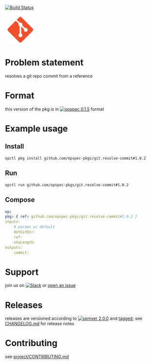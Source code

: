 [![Build Status](https://travis-ci.org/opspec-pkgs/git.resolve-commit.svg?branch=master)](https://travis-ci.org/opspec-pkgs/git.resolve-commit)

<img src="icon.svg" alt="icon" height="100px">

# Problem statement

resolves a git repo commit from a reference

# Format

this version of the pkg is in [![opspec 0.1.5](https://img.shields.io/badge/opspec-0.1.5-brightgreen.svg?colorA=6b6b6b&colorB=fc16be)](https://opspec.io/0.1.5/packages.html) format

# Example usage

## Install

```shell
opctl pkg install github.com/opspec-pkgs/git.resolve-commit#1.0.2
```

## Run

```
opctl run github.com/opspec-pkgs/git.resolve-commit#1.0.2
```

## Compose

```yaml
op:
pkg: { ref: github.com/opspec-pkgs/git.resolve-commit#1.0.2 }
inputs:
    # params w/ default
    dotGitDir:
    ref:
    shaLength:
outputs:
    commit:
```

# Support

join us on
[![Slack](https://opspec-slackin.herokuapp.com/badge.svg)](https://opspec-slackin.herokuapp.com/)
or
[open an issue](https://github.com/opspec-pkgs/git.resolve-commit/issues)

# Releases

releases are versioned according to
[![semver 2.0.0](https://img.shields.io/badge/semver-2.0.0-brightgreen.svg)](http://semver.org/spec/v2.0.0.html)
and [tagged](https://git-scm.com/book/en/v2/Git-Basics-Tagging); see
[CHANGELOG.md](CHANGELOG.md) for release notes

# Contributing

see
[project/CONTRIBUTING.md](https://github.com/opspec-pkgs/project/blob/master/CONTRIBUTING.md)
